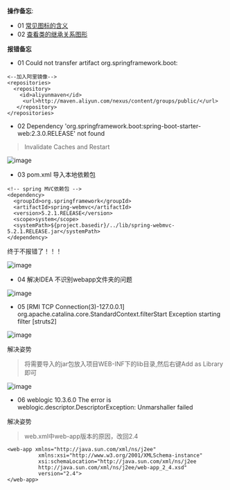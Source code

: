 **操作备忘**:

- 01 [常见图标的含义](https://blog.csdn.net/cgl125167016/article/details/78671232)
- 02 [查看类的继承关系图形](https://www.cnblogs.com/deng-cc/p/6927447.html)




**报错备忘**
- 01 Could not transfer artifact org.springframework.boot:
```
<--加入阿里镜像-->
<repositories>
  <repository>
    <id>aliyunmaven</id>
     <url>http://maven.aliyun.com/nexus/content/groups/public/</url>
   </repository>
</repositories>
```
- 02 Dependency 'org.springframework.boot:spring-boot-starter-web:2.3.0.RELEASE' not found

 > Invalidate Caches and Restart

![image](https://user-images.githubusercontent.com/55024146/141257755-9e6ddd31-1248-4d3f-bb6e-5b05fda8d6e2.png)

- 03 pom.xml 导入本地依赖包

```
<!-- spring MVC依赖包 -->
<dependency>
  <groupId>org.springframework</groupId>
  <artifactId>spring-webmvc</artifactId>
  <version>5.2.1.RELEASE</version>
  <scope>system</scope>
  <systemPath>${project.basedir}/../lib/spring-webmvc-5.2.1.RELEASE.jar</systemPath>
</dependency>
```
终于不报错了！！！

![image](https://user-images.githubusercontent.com/55024146/141419472-0cac0cda-b04d-47d2-9fef-ff8de678ff6a.png)

- 04 解决IDEA 不识别webapp文件夹的问题

![image](https://user-images.githubusercontent.com/55024146/143774426-ea2cd01e-b48a-4797-9a31-9bcd9b6d3f12.png)

- 05 [RMI TCP Connection(3)-127.0.0.1] org.apache.catalina.core.StandardContext.filterStart Exception starting filter [struts2]

![image](https://user-images.githubusercontent.com/55024146/143776920-3e2a5c50-c205-4e01-9596-9c2bc0826dc8.png)

解决姿势
> 将需要导入的jar包放入项目WEB-INF下的lib目录,然后右键Add as Library即可

![image](https://user-images.githubusercontent.com/55024146/143777358-530a479f-4b53-4dfe-90a1-c7a691b0a6c4.png)

- 06 weblogic 10.3.6.0 The error is weblogic.descriptor.DescriptorException: Unmarshaller failed 

解决姿势
> web.xml中web-app版本的原因，改回2.4
```
<web-app xmlns="http://java.sun.com/xml/ns/j2ee"
	      xmlns:xsi="http://www.w3.org/2001/XMLSchema-instance"
	      xsi:schemaLocation="http://java.sun.com/xml/ns/j2ee 
	      http://java.sun.com/xml/ns/j2ee/web-app_2_4.xsd"
	      version="2.4">
</web-app>
```
